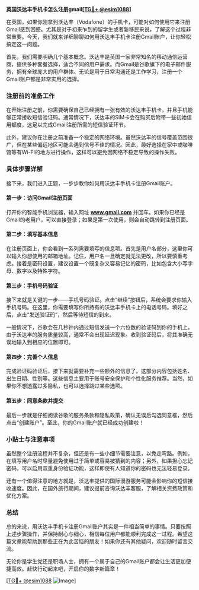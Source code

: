 **英国沃达丰手机卡怎么注册gmail[[TG💪+ @esim1088](https://t.me/s/esim1088)]**

在英国，如果你刚拿到沃达丰（Vodafone）的手机卡，可能对如何使用它来注册Gmail感到困惑。尤其是对于初来乍到的留学生或者新移民来说，了解这个过程非常重要。今天，我们就来详细聊聊如何用沃达丰手机卡注册Gmail账户，让你轻松搞定这一问题。

首先，我们需要明确几个基本概念。沃达丰是英国一家非常知名的移动通信运营商，提供多种套餐选择，适合不同的用户需求。而Gmail是谷歌旗下的电子邮件服务，拥有全球庞大的用户群体。无论是用于日常沟通还是工作学习，注册一个Gmail账户都是非常实用的选择。

### 注册前的准备工作

在开始注册之前，你需要确保自己已经拥有一张有效的沃达丰手机卡，并且手机能够正常接收短信验证码。通常情况下，沃达丰的SIM卡会在购买后附带一些初始信用额度，这足以完成Gmail注册所需的短信验证环节。

此外，建议你在注册之前准备一个稳定的网络环境。虽然沃达丰的信号覆盖范围很广，但在某些偏远地区可能会遇到信号不佳的情况。因此，最好选择在家中或咖啡馆等有Wi-Fi的地方进行操作，这样可以避免因网络不稳定导致的操作失败。

### 具体步骤详解

接下来，我们进入正题，一步步教你如何用沃达丰手机卡注册Gmail账户。

#### 第一步：访问Gmail注册页面

打开你的智能手机浏览器，输入网址 **www.gmail.com** 并回车。如果你已经是Gmail的老用户，可以直接登录；如果是第一次使用，则会自动跳转到注册页面。

#### 第二步：填写基本信息

在注册页面上，你会看到一系列需要填写的信息项。首先是用户名部分，这里你可以输入你想使用的邮箱地址。记住，用户名一旦确定就无法更改，所以要慎重考虑。接着是密码设置，建议设置一个既复杂又容易记忆的密码，比如包含大小写字母、数字以及特殊字符。

#### 第三步：手机号码验证

接下来就是关键的一步——手机号码验证。点击“继续”按钮后，系统会要求你输入手机号码。在这里，你需要填写你所持有的沃达丰手机卡上的电话号码。填好之后，点击“发送验证码”，然后等待短信的到来。

一般情况下，谷歌会在几秒钟内通过短信发送一个六位数的验证码到你的手机上。由于沃达丰的服务质量较高，通常不会出现延迟现象。收到验证码后，将其准确无误地输入到相应的位置即可。

#### 第四步：完善个人信息

完成验证码验证后，接下来就需要补充一些额外的信息了。这部分内容包括姓名、出生日期、性别等。这些信息主要用于账号安全保护和个性化服务推荐。当然，如果你不想透露过多隐私，也可以选择跳过某些选项。

#### 第五步：同意条款并提交

最后一步就是仔细阅读谷歌的服务条款和隐私政策，确认无误后勾选同意框，然后点击“创建账户”。至此，你的Gmail账户就已经成功创建啦！

### 小贴士与注意事项

虽然整个注册流程并不复杂，但还是有一些小细节需要注意，以免走弯路。例如，在填写用户名时尽量避免使用过于简单或容易被猜到的内容；另外，如果担心忘记密码，可以启用双重身份验证功能，这样即使有人知道你的密码也无法轻易登录。

还有一个值得注意的地方就是，沃达丰提供的国际漫游服务可能会影响你的短信接收速度。因此，在国外旅行期间，建议提前咨询沃达丰客服，了解相关资费政策和优化方案。

### 总结

总的来说，用沃达丰手机卡注册Gmail账户其实是一件相当简单的事情。只要按照上述步骤操作，并保持耐心与细心，相信每位用户都能顺利完成这一过程。希望这篇文章能帮助到那些正在为此苦恼的朋友！如果你还有其他疑问，欢迎随时留言交流。

无论你是学生党还是职场人士，拥有一个属于自己的Gmail账户都会让生活更加便捷高效。赶快行动起来吧，开启你的数字新篇章！

[[TG💪+ @esim1088](https://t.me/s/esim1088) ![Image](https://i.postimg.cc/4NQfJmqS/Snipaste-2025-05-13-00-14-12.png)]